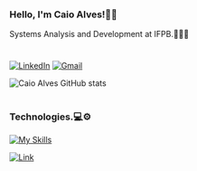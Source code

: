 ### Hello, I'm Caio Alves!👾👋
Systems Analysis and Development at IFPB.👨🏻‍💻
#
[![LinkedIn](https://img.shields.io/badge/LinkedIn-0077B5?style=for-the-badge&logo=linkedin&logoColor=white)](https://www.linkedin.com/in/caio-da-silva-alves-894701281/)
[![Gmail](https://img.shields.io/badge/Gmail-D14836?style=for-the-badge&logo=gmail&logoColor=white)](mailto:caio.silvaalves2002@gmail.com)

![Caio Alves GitHub stats](https://github-readme-stats.vercel.app/api?username=devCaioAlves&show_icons=true&theme=transparent&locale=en)


#

### Technologies.💻⚙️
[![My Skills](https://skillicons.dev/icons?i=java,py,eclipse,idea,pycharm,vscode,hibernate,postman,spring,maven,mongodb,mysql,sqlite,postgres,git,github,windows,docker&theme=dark)](https://skillicons.dev)


[![Link](https://camo.githubusercontent.com/bb751c64d9a7d764a4f97f3ac66d6873be83aa7333aa142df19cb75a851959cf/68747470733a2f2f6d656469612e67697068792e636f6d2f6d656469612f59524d62366464377a70725330304a64475a2f67697068792e676966)]()
